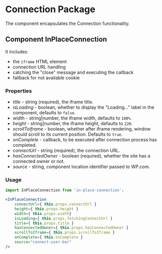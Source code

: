 Connection Package
=========

The component encapsulates the Connection functionality.

## Component InPlaceConnection
It includes:
- the `iframe` HTML element
- connection URL handling
- catching the "close" message and executing the callback
- fallback for not available cookie

### Properties
- *title* - string (required), the iframe title.
- *isLoading* - boolean, whether to display the "Loading..." label in the component, defaults to `false`.
- *width* - string|number, the iframe width, defaults to `100%`.
- *height* - string|number, the iframe height, defaults to `220`.
- *scrollToIframe* - boolean, whether after iframe rendering, window should scroll to its current position. Defaults to `true`.
- *onComplete* - callback, to be executed after connection process has completed.
- *connectUrl* - string (required), the connection URL.
- *hasConnectedOwner* - boolean (required), whether the site has a connected owner or not.
- *source* - string, component location identifier passed to WP.com.

### Usage
```jsx
import InPlaceConnection from 'in-place-connection';

<InPlaceConnection
	connectUrl={ this.props.connectUrl }
	height={ this.props.height }
	width={ this.props.width}
	isLoading={ this.props.fetchingConnectUrl }
	title={ this.props.title }
	hasConnectedOwner={ this.props.hasConnectedOwner }
	scrollToIframe={ this.props.scrollToIframe }
	onComplete={ this.onComplete }
	source="connect-user-bar"
/>
```

